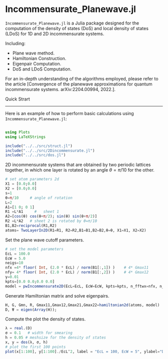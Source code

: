 # Incommensurate_Planewave.jl 

`Incommensurate_Planewave.jl` is a Julia package designed for the computation of the density of states (DoS) and local density of states (LDoS) for 1D and 2D incommensurate systems. 

Including:

- Plane wave method.
- Hamiltonian Construction.
- Eigenpair Computation.
- DoS and LDoS Computation.

For an in-depth understanding of the algorithms employed, please refer to the article [Convergence of the planewave
approximations for quantum incommensurate systems. arXiv:2204.00994, 2022.].

Quick Strart 
***
Here is an example of how to perform basic calculations using `Incommensurate_Planewave.jl`:
```julia

using Plots
using LaTeXStrings

include("../../src/struct.jl")
include("../../src/2Dincommensurate.jl")
include("../../src/dos.jl")
```

2D incommensurate systems that are obtained by two periodic lattices together, in which one layer is rotated by an angle $\theta = \pi/10$ for the other.

```julia
# set atom parameters 2d
X1 = [0.0;0.0]
X2 = [0.0;0.0]
s=1  
θ=π/10     # angle of rotation
L=2
A1=[1 0; 0 1]  
R1 =L*A1     #   sheet 1
A2=[cos(θ) cos(θ+π/2); sin(θ) sin(θ+π/2)] 
R2 =L*A2   # sheet 2 is rotated by θ=π/10
B1,B2=reciprocal(R1,R2)
atoms= TwoLayerIn2D(R1=R1, R2=R2,B1=B1,B2=B2,θ=θ, X1=X1, X2=X2)
```
Set the plane wave cutoff parameters.

```julia
# set the model parameters
EcL = 100.0
EcW = 5.0
neigs=10
nfx =4* floor( Int, (2.0 * EcL) / norm(B1[:,1]) )    # 4* Gmax11
nfy= 4* floor( Int, (2.0 * EcL) / norm(B1[:,2]) )    # 4* Gmax12
γ=0.01
kpts=[0.0 0.0;0.0 0.0]
model = pwIncommensurate2D(EcL=EcL, EcW=EcW, kpts=kpts, n_fftwx=nfx, n_fftwy=nfy, n_eigs=neigs, γ=γ)  
```

Generate Hamiltonian matrix and solve eigenpairs. 
```julia
H, G, Gmn, R, Gmax11,Gmax12,Gmax21,Gmax22=hamiltonian2d(atoms, model)
D, Ψ = eigen(Array(H));
```

Compute the plot the density of states.
```julia
λ = real.(D)
σ = 0.1   # width for smearing
h = 0.05 # meshsize for the density of states
x, y = dos(λ, σ, h)
# plot the first 100 points
plot(x[1:100], y[1:100]./EcL^2, label = "EcL = 100, EcW = 5", ylabel="DoS", lw = 3)
```
